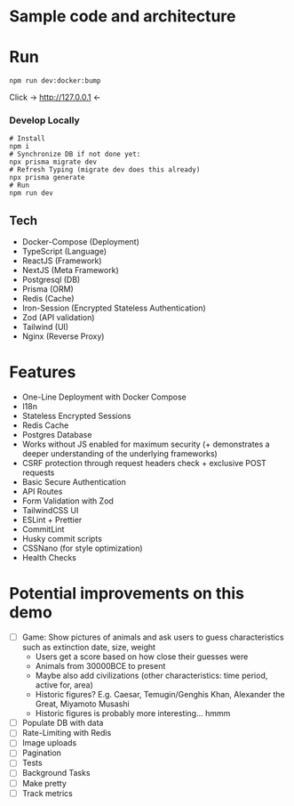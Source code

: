 # Sample code and architecture

# Run
```npm
npm run dev:docker:bump
```
Click -> http://127.0.0.1 <-

### Develop Locally
```npm
# Install
npm i
# Synchronize DB if not done yet:
npx prisma migrate dev
# Refresh Typing (migrate dev does this already)
npx prisma generate
# Run
npm run dev
```

## Tech
- Docker-Compose (Deployment)
- TypeScript (Language)
- ReactJS (Framework)
- NextJS (Meta Framework)
- Postgresql (DB)
- Prisma (ORM)
- Redis (Cache)
- Iron-Session (Encrypted Stateless Authentication)
- Zod (API validation)
- Tailwind (UI)
- Nginx (Reverse Proxy)

# Features
- One-Line Deployment with Docker Compose
- I18n
- Stateless Encrypted Sessions
- Redis Cache
- Postgres Database
- Works without JS enabled for maximum security (+ demonstrates a deeper understanding of the underlying frameworks)
- CSRF protection through request headers check + exclusive POST requests
- Basic Secure Authentication
- API Routes
- Form Validation with Zod
- TailwindCSS UI
- ESLint + Prettier
- CommitLint
- Husky commit scripts
- CSSNano (for style optimization)
- Health Checks

# Potential improvements on this demo
- [ ] Game: Show pictures of animals and ask users to guess characteristics such as extinction date, size, weight
  - Users get a score based on how close their guesses were
  - Animals from 30000BCE to present
  - Maybe also add civilizations (other characteristics: time period, active for, area)
  - Historic figures? E.g. Caesar, Temugin/Genghis Khan, Alexander the Great, Miyamoto Musashi
  - Historic figures is probably more interesting... hmmm
- [ ] Populate DB with data
- [ ] Rate-Limiting with Redis
- [ ] Image uploads
- [ ] Pagination
- [ ] Tests
- [ ] Background Tasks
- [ ] Make pretty
- [ ] Track metrics
